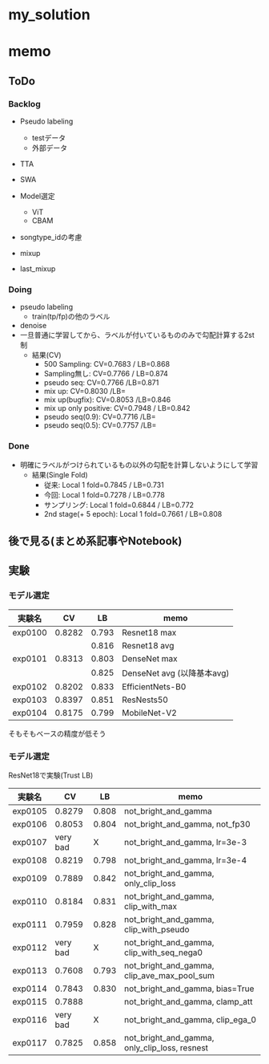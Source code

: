 # my_solution

# memo

## ToDo

### Backlog

- Pseudo labeling
  - testデータ
  - 外部データ

- TTA
- SWA
- Model選定
  - ViT
  - CBAM
- songtype_idの考慮
- mixup
- last_mixup

### Doing

- pseudo labeling
  - train(tp/fp)の他のラベル
- denoise
- 一旦普通に学習してから、ラベルが付いているもののみで勾配計算する2st制
  - 結果(CV)
    - 500 Sampling: CV=0.7683 / LB=0.868
    - Sampling無し: CV=0.7766 / LB=0.874
    - pseudo seq: CV=0.7766 /LB=0.871
    - mix up: CV=0.8030 /LB=
    - mix up(bugfix): CV=0.8053 /LB=0.846
    - mix up only positive: CV=0.7948 / LB=0.842
    - pseudo seq(0.9): CV=0.7716 /LB=
    - pseudo seq(0.5): CV=0.7757 /LB=

### Done

- 明確にラベルがつけられているもの以外の勾配を計算しないようにして学習
  - 結果(Single Fold)
    - 従来: Local 1 fold=0.7845 / LB=0.731
    - 今回: Local 1 fold=0.7278 / LB=0.778
    - サンプリング: Local 1 fold=0.6844 / LB=0.772
    - 2nd stage(+ 5 epoch): Local 1 fold=0.7661 / LB=0.808

## 後で見る(まとめ系記事やNotebook)

## 実験

### モデル選定

|実験名|CV|LB|memo|
|--|--|--|--|
|exp0100|0.8282|0.793|Resnet18 max|
|||0.816|Resnet18 avg|
|exp0101|0.8313|0.803|DenseNet max|
|||0.825|DenseNet avg (以降基本avg)|
|exp0102|0.8202|0.833|EfficientNets-B0|
|exp0103|0.8397|0.851|ResNests50|
|exp0104|0.8175|0.799|MobileNet-V2|

そもそもベースの精度が低そう

### モデル選定

ResNet18で実験(Trust LB)

|実験名|CV|LB|memo|
|--|--|--|--|
|exp0105|0.8279|0.808|not_bright_and_gamma|
|exp0106|0.8053|0.804|not_bright_and_gamma, not_fp30|
|exp0107|very bad|X|not_bright_and_gamma, lr=3e-3|
|exp0108|0.8219|0.798|not_bright_and_gamma, lr=3e-4|
|exp0109|0.7889|0.842|not_bright_and_gamma, only_clip_loss|
|exp0110|0.8184|0.831|not_bright_and_gamma, clip_with_max|
|exp0111|0.7959|0.828|not_bright_and_gamma, clip_with_pseudo|
|exp0112|very bad|X|not_bright_and_gamma, clip_with_seq_nega0|
|exp0113|0.7608|0.793|not_bright_and_gamma, clip_ave_max_pool_sum|
|exp0114|0.7843|0.830|not_bright_and_gamma, bias=True|
|exp0115|0.7888||not_bright_and_gamma, clamp_att|
|exp0116|very bad|X|not_bright_and_gamma, clip_ega_0|
|exp0117|0.7825|0.858|not_bright_and_gamma, only_clip_loss, resnest|
